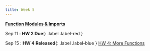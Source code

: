 ```yaml
---
title: Week 5
---
```


**[Function Modules & Imports](https://docs.google.com/presentation/d/1Ih2bvbyC9ENifhgI6DWDKtXtEjMnAb3j3g8E3Gb40m4/edit?usp=sharing)**

Sep 11
:  **HW 2 Due**{: .label .label-red }

Sep 15
:  **HW 4 Released**{: .label .label-blue } [HW 4: More Functions](https://edstem.org/us/courses/41263/lessons/72115/slides/384177)
